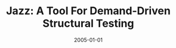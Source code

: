 ---
title: "Jazz: A Tool For Demand-Driven Structural Testing"
date: 2005-01-01
venue: "Compiler Construction, 14th International Conference, CC 2005, Held as Part of the Joint European Conferences on Theory and Practice of Software, ETAPS 2005, Edinburgh, UK, April 4-8, 2005, Proceedings"
paperurl: https://doi.org/10.1007/978-3-540-31985-6_17
authors: "Jonathan Misurda, James A Clause, Juliya L Reed, Bruce R Childers and Mary Lou Soffa"
awards: ""
---